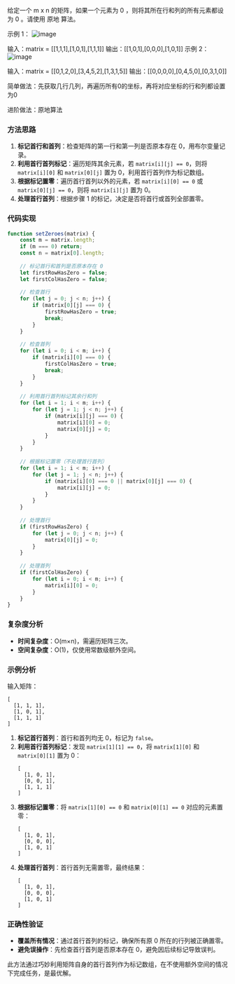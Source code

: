给定一个 m x n 的矩阵，如果一个元素为 0 ，则将其所在行和列的所有元素都设为 0 。请使用 原地 算法。

 
示例 1：
![image](@site/static/img/mat1.jpg)

输入：matrix = [[1,1,1],[1,0,1],[1,1,1]]
输出：[[1,0,1],[0,0,0],[1,0,1]]
示例 2：
![image](@site/static/img/mat2.jpg)

输入：matrix = [[0,1,2,0],[3,4,5,2],[1,3,1,5]]
输出：[[0,0,0,0],[0,4,5,0],[0,3,1,0]]

简单做法：先获取几行几列，再遍历所有0的坐标，再将对应坐标的行和列都设置为0

进阶做法：原地算法

### **方法思路**
1. **标记首行和首列**：检查矩阵的第一行和第一列是否原本存在 0，用布尔变量记录。  
2. **利用首行首列标记**：遍历矩阵其余元素，若 `matrix[i][j] == 0`，则将 `matrix[i][0]` 和 `matrix[0][j]` 置为 0，利用首行首列作为标记数组。  
3. **根据标记置零**：遍历首行首列以外的元素，若 `matrix[i][0] == 0` 或 `matrix[0][j] == 0`，则将 `matrix[i][j]` 置为 0。  
4. **处理首行首列**：根据步骤 1 的标记，决定是否将首行或首列全部置零。


### **代码实现**
```javascript
function setZeroes(matrix) {
    const m = matrix.length;
    if (m === 0) return;
    const n = matrix[0].length;
    
    // 标记首行和首列是否原本存在 0
    let firstRowHasZero = false;
    let firstColHasZero = false;
    
    // 检查首行
    for (let j = 0; j < n; j++) {
        if (matrix[0][j] === 0) {
            firstRowHasZero = true;
            break;
        }
    }
    
    // 检查首列
    for (let i = 0; i < m; i++) {
        if (matrix[i][0] === 0) {
            firstColHasZero = true;
            break;
        }
    }
    
    // 利用首行首列标记其余行和列
    for (let i = 1; i < m; i++) {
        for (let j = 1; j < n; j++) {
            if (matrix[i][j] === 0) {
                matrix[i][0] = 0;
                matrix[0][j] = 0;
            }
        }
    }
    
    // 根据标记置零（不处理首行首列）
    for (let i = 1; i < m; i++) {
        for (let j = 1; j < n; j++) {
            if (matrix[i][0] === 0 || matrix[0][j] === 0) {
                matrix[i][j] = 0;
            }
        }
    }
    
    // 处理首行
    if (firstRowHasZero) {
        for (let j = 0; j < n; j++) {
            matrix[0][j] = 0;
        }
    }
    
    // 处理首列
    if (firstColHasZero) {
        for (let i = 0; i < m; i++) {
            matrix[i][0] = 0;
        }
    }
}
```


### **复杂度分析**
- **时间复杂度**：O(m×n)，需遍历矩阵三次。  
- **空间复杂度**：O(1)，仅使用常数级额外空间。  


### **示例分析**
输入矩阵：
```
[
  [1, 1, 1],
  [1, 0, 1],
  [1, 1, 1]
]
```

1. **标记首行首列**：首行和首列均无 0，标记为 `false`。  
2. **利用首行首列标记**：发现 `matrix[1][1] == 0`，将 `matrix[1][0]` 和 `matrix[0][1]` 置为 0：
   ```
   [
     [1, 0, 1],
     [0, 0, 1],
     [1, 1, 1]
   ]
   ```
3. **根据标记置零**：将 `matrix[1][0] == 0` 和 `matrix[0][1] == 0` 对应的元素置零：
   ```
   [
     [1, 0, 1],
     [0, 0, 0],
     [1, 0, 1]
   ]
   ```
4. **处理首行首列**：首行首列无需置零，最终结果：
   ```
   [
     [1, 0, 1],
     [0, 0, 0],
     [1, 0, 1]
   ]
   ```


### **正确性验证**
- **覆盖所有情况**：通过首行首列的标记，确保所有原 0 所在的行列被正确置零。  
- **避免误操作**：先检查首行首列是否原本存在 0，避免因后续标记导致误判。  

此方法通过巧妙利用矩阵自身的首行首列作为标记数组，在不使用额外空间的情况下完成任务，是最优解。